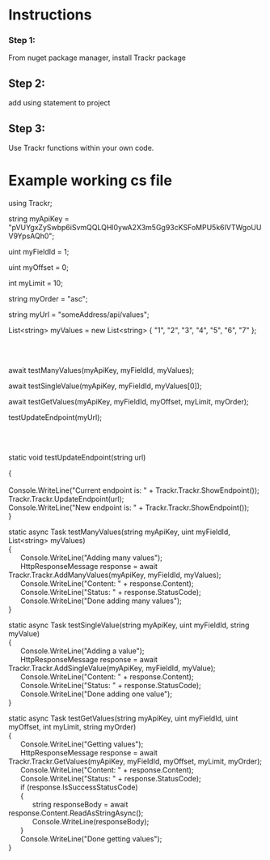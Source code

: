 # Instructions
### Step 1:
From nuget package manager, install Trackr package
## Step 2:
add using statement to project
## Step 3:
Use Trackr functions within your own code. 



# Example working cs file
using Trackr;

string myApiKey = "pVUYgxZySwbp6iSvmQQLQHl0ywA2X3m5Gg93cKSFoMPU5k6IVTWgoUUV9YpsAQh0";

uint myFieldId = 1;

uint myOffset = 0;

int myLimit = 10;

string myOrder = "asc";

string myUrl = "someAddress/api/values";

List\<string> myValues = new List\<string>
{
    "1",
    "2",
    "3",
    "4",
    "5",
    "6",
    "7"
};

<br/><br/>

await testManyValues(myApiKey, myFieldId, myValues);

await testSingleValue(myApiKey, myFieldId, myValues[0]);

await testGetValues(myApiKey, myFieldId, myOffset, myLimit, myOrder);

testUpdateEndpoint(myUrl);

<br/><br/>

static void testUpdateEndpoint(string url)

{<br/><br/>
    Console.WriteLine("Current endpoint is: " + Trackr.Trackr.ShowEndpoint());<br/>
    Trackr.Trackr.UpdateEndpoint(url);<br/>
    Console.WriteLine("New endpoint is: " + Trackr.Trackr.ShowEndpoint());<br/>
}

static async Task testManyValues(string myApiKey, uint myFieldId, List\<string> myValues)<br/>
{<br/>
    &nbsp;&nbsp;&nbsp;&nbsp;&nbsp;&nbsp;Console.WriteLine("Adding many values");<br/>
    &nbsp;&nbsp;&nbsp;&nbsp;&nbsp;&nbsp;HttpResponseMessage response = await Trackr.Trackr.AddManyValues(myApiKey, myFieldId, myValues);<br/>
    &nbsp;&nbsp;&nbsp;&nbsp;&nbsp;&nbsp;Console.WriteLine("Content: " + response.Content);<br/>
    &nbsp;&nbsp;&nbsp;&nbsp;&nbsp;&nbsp;Console.WriteLine("Status: " + response.StatusCode);<br/>
    &nbsp;&nbsp;&nbsp;&nbsp;&nbsp;&nbsp;Console.WriteLine("Done adding many values");<br/>
}

static async Task testSingleValue(string myApiKey, uint myFieldId, string myValue)<br/>
{<br/>
    &nbsp;&nbsp;&nbsp;&nbsp;&nbsp;&nbsp;Console.WriteLine("Adding a value");<br/>
    &nbsp;&nbsp;&nbsp;&nbsp;&nbsp;&nbsp;HttpResponseMessage response = await Trackr.Trackr.AddSingleValue(myApiKey, myFieldId, myValue);<br/>
    &nbsp;&nbsp;&nbsp;&nbsp;&nbsp;&nbsp;Console.WriteLine("Content: " + response.Content);<br/>
    &nbsp;&nbsp;&nbsp;&nbsp;&nbsp;&nbsp;Console.WriteLine("Status: " + response.StatusCode);<br/>
    &nbsp;&nbsp;&nbsp;&nbsp;&nbsp;&nbsp;Console.WriteLine("Done adding one value");<br/>
}

static async Task testGetValues(string myApiKey, uint myFieldId, uint myOffset, int myLimit, string myOrder)<br/>
{<br/>
    &nbsp;&nbsp;&nbsp;&nbsp;&nbsp;&nbsp;Console.WriteLine("Getting values");<br/>
    &nbsp;&nbsp;&nbsp;&nbsp;&nbsp;&nbsp;HttpResponseMessage response = await Trackr.Trackr.GetValues(myApiKey, myFieldId, myOffset, myLimit, myOrder);<br/>
    &nbsp;&nbsp;&nbsp;&nbsp;&nbsp;&nbsp;Console.WriteLine("Content: " + response.Content);<br/>
    &nbsp;&nbsp;&nbsp;&nbsp;&nbsp;&nbsp;Console.WriteLine("Status: " + response.StatusCode);<br/>
    &nbsp;&nbsp;&nbsp;&nbsp;&nbsp;&nbsp;if (response.IsSuccessStatusCode)<br/>
    &nbsp;&nbsp;&nbsp;&nbsp;&nbsp;&nbsp;{<br/>
        &nbsp;&nbsp;&nbsp;&nbsp;&nbsp;&nbsp;&nbsp;&nbsp;&nbsp;&nbsp;&nbsp;&nbsp;string responseBody = await response.Content.ReadAsStringAsync();<br/>
        &nbsp;&nbsp;&nbsp;&nbsp;&nbsp;&nbsp;&nbsp;&nbsp;&nbsp;&nbsp;&nbsp;&nbsp;Console.WriteLine(responseBody);<br/>
    &nbsp;&nbsp;&nbsp;&nbsp;&nbsp;&nbsp;}<br/>
    &nbsp;&nbsp;&nbsp;&nbsp;&nbsp;&nbsp;Console.WriteLine("Done getting values");<br/>
}<br/>